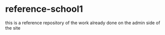 reference-school1
=================

this is a reference repository of the work already done on the admin side of the site 
